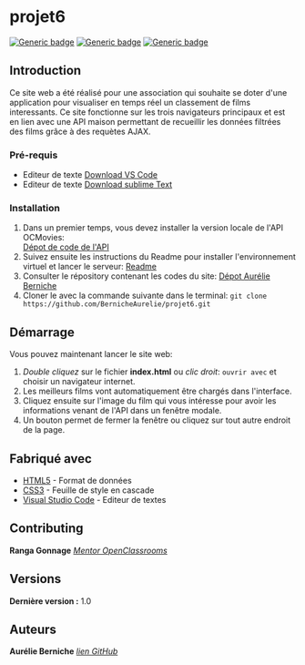 # projet6

[![Generic badge](https://img.shields.io/badge/MADE_WITH-HTML5-orange.svg)](https://shields.io/)
[![Generic badge](https://img.shields.io/badge/MADE_WITH-CSS3-blue.svg)](https://shields.io/)
[![Generic badge](https://img.shields.io/badge/APPROVED_BY-AURELIE_BERNICHE-blueviolet.svg)](https://shields.io/)


## Introduction

Ce site web a été réalisé pour une association qui souhaite se doter d'une application pour visualiser en temps réel un classement de films interessants.
Ce site fonctionne sur les trois navigateurs principaux et est en lien avec une API maison permettant de recueillir les données filtrées des films grâce à des requètes AJAX.

### Pré-requis

- Editeur de texte [Download VS Code](https://code.visualstudio.com/) 
- Editeur de texte [Download sublime Text](https://www.sublimetext.com/download)

### Installation

1) Dans un premier temps, vous devez installer la version locale de l'API OCMovies:  
[Dépot de code de l'API](https://github.com/OpenClassrooms-Student-Center/OCMovies-API-EN-FR.git) 
2) Suivez ensuite les instructions du Readme pour installer l'environnement virtuel et lancer le serveur:
[Readme](https://github.com/OpenClassrooms-Student-Center/OCMovies-API-EN-FR#readme)
3) Consulter le répository contenant les codes du site:
[Dépot Aurélie Berniche](https://github.com/BernicheAurelie/projet6.git)
4) Cloner le avec la commande suivante dans le terminal:
```git clone https://github.com/BernicheAurelie/projet6.git```

## Démarrage

Vous pouvez maintenant lancer le site web:
1) *Double cliquez* sur le fichier **index.html** ou *clic droit*: ```ouvrir avec``` et choisir un navigateur internet. 
2) Les meilleurs films vont automatiquement être chargés dans l'interface. 
3) Cliquez ensuite sur l'image du film qui vous intéresse pour avoir les informations venant de l'API dans un fenêtre modale.
4) Un bouton permet de fermer la fenêtre ou cliquez sur tout autre endroit de la page.

## Fabriqué avec

- [HTML5](https://html.spec.whatwg.org/) - Format de données
- [CSS3](https://html.spec.whatwg.org/) - Feuille de style en cascade
- [Visual Studio Code](https://code.visualstudio.com/) - Editeur de textes

## Contributing

**Ranga Gonnage** _[Mentor OpenClassrooms](https://openclassrooms.com/fr/)_

## Versions

**Dernière version :** 1.0

## Auteurs

**Aurélie Berniche** _[lien GitHub](https://github.com/BernicheAurelie)_
